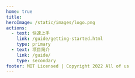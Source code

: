 ```yaml
---
home: true
title: 
heroImage: /static/images/logo.png
actions:
  - text: 快速上手
    link: /guide/getting-started.html
    type: primary
  - text: 项目简介
    link: /guide/
    type: secondary
footer: MIT Licensed | Copyright 2022 All of us
---
```

